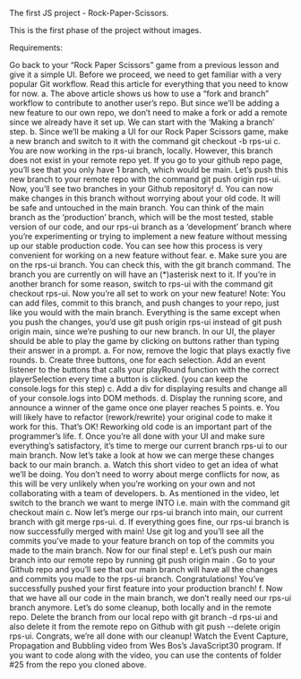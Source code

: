 The first JS project - Rock-Paper-Scissors.

This is the first phase of the project without images.

Requirements:

Go back to your “Rock Paper Scissors” game from a previous lesson and give it a simple UI. Before we proceed, we need to get familiar with a very popular Git workflow. Read this article for everything that you need to know for now.
a. The above article shows us how to use a “fork and branch” workflow to contribute to another user’s repo. But since we’ll be adding a new feature to our own repo, we don’t need to make a fork or add a remote since we already have it set up. We can start with the ‘Making a branch’ step.
b. Since we’ll be making a UI for our Rock Paper Scissors game, make a new branch and switch to it with the command git checkout -b rps-ui
c. You are now working in the rps-ui branch, locally. However, this branch does not exist in your remote repo yet. If you go to your github repo page, you’ll see that you only have 1 branch, which would be main. Let’s push this new branch to your remote repo with the command git push origin rps-ui. Now, you’ll see two branches in your Github repository!
d. You can now make changes in this branch without worrying about your old code. It will be safe and untouched in the main branch. You can think of the main branch as the ‘production’ branch, which will be the most tested, stable version of our code, and our rps-ui branch as a ‘development’ branch where you’re experimenting or trying to implement a new feature without messing up our stable production code. You can see how this process is very convenient for working on a new feature without fear.
e. Make sure you are on the rps-ui branch. You can check this, with the git branch command. The branch you are currently on will have an (*)asterisk next to it. If you’re in another branch for some reason, switch to rps-ui with the command git checkout rps-ui. Now you’re all set to work on your new feature! Note: You can add files, commit to this branch, and push changes to your repo, just like you would with the main branch. Everything is the same except when you push the changes, you’d use git push origin rps-ui instead of git push origin main, since we’re pushing to our new branch.
In our UI, the player should be able to play the game by clicking on buttons rather than typing their answer in a prompt.
a. For now, remove the logic that plays exactly five rounds.
b. Create three buttons, one for each selection. Add an event listener to the buttons that calls your playRound function with the correct playerSelection every time a button is clicked. (you can keep the console.logs for this step)
c. Add a div for displaying results and change all of your console.logs into DOM methods.
d. Display the running score, and announce a winner of the game once one player reaches 5 points.
e. You will likely have to refactor (rework/rewrite) your original code to make it work for this. That’s OK! Reworking old code is an important part of the programmer’s life.
f. Once you’re all done with your UI and make sure everything’s satisfactory, it’s time to merge our current branch rps-ui to our main branch.
Now let’s take a look at how we can merge these changes back to our main branch.
a. Watch this short video to get an idea of what we’ll be doing. You don’t need to worry about merge conflicts for now, as this will be very unlikely when you’re working on your own and not collaborating with a team of developers.
b. As mentioned in the video, let switch to the branch we want to merge INTO i.e. main with the command git checkout main
c. Now let’s merge our rps-ui branch into main, our current branch with git merge rps-ui.
d. If everything goes fine, our rps-ui branch is now successfully merged with main! Use git log and you’ll see all the commits you’ve made to your feature branch on top of the commits you made to the main branch. Now for our final step!
e. Let’s push our main branch into our remote repo by running git push origin main . Go to your Github repo and you’ll see that our main branch will have all the changes and commits you made to the rps-ui branch. Congratulations! You’ve successfully pushed your first feature into your production branch!
f. Now that we have all our code in the main branch, we don’t really need our rps-ui branch anymore. Let’s do some cleanup, both locally and in the remote repo. Delete the branch from our local repo with git branch -d rps-ui and also delete it from the remote repo on Github with git push --delete origin rps-ui. Congrats, we’re all done with our cleanup!
Watch the Event Capture, Propagation and Bubbling video from Wes Bos’s JavaScript30 program. If you want to code along with the video, you can use the contents of folder #25 from the repo you cloned above.